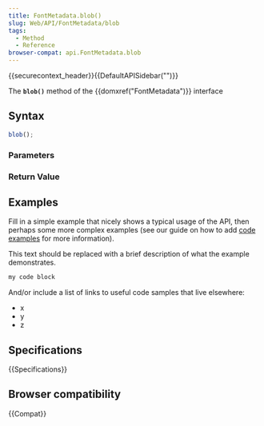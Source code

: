 ```yaml
---
title: FontMetadata.blob()
slug: Web/API/FontMetadata/blob
tags:
  - Method
  - Reference
browser-compat: api.FontMetadata.blob
---
```

{{securecontext_header}}{{DefaultAPISidebar("")}}

The **`blob()`** method of the {{domxref("FontMetadata")}} interface 

## Syntax

```js
blob();
```

### Parameters



### Return Value



## Examples

Fill in a simple example that nicely shows a typical usage of the API, then perhaps some more complex examples (see our guide on how to add [code examples](/en-US/docs/MDN/Contribute/Structures/Code_examples) for more information).

This text should be replaced with a brief description of what the example demonstrates.

```js
my code block
```

And/or include a list of links to useful code samples that live elsewhere:

*   x
*   y
*   z

## Specifications

{{Specifications}}

## Browser compatibility

{{Compat}}

